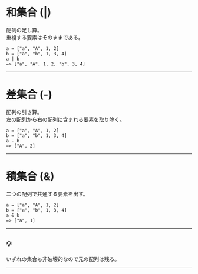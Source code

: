 # 和集合 (|)
配列の足し算。  
重複する要素はそのままである。
~~~
a = ["a", "A", 1, 2]
b = ["a", "b", 1, 3, 4]
a | b
=> ["a", "A", 1, 2, "b", 3, 4]
~~~
***

# 差集合 (-)
配列の引き算。  
左の配列から右の配列に含まれる要素を取り除く。
~~~
a = ["a", "A", 1, 2]
b = ["a", "b", 1, 3, 4]
a - b
=> ["A", 2]
~~~
***

# 積集合 (&)
二つの配列で共通する要素を出す。
~~~
a = ["a", "A", 1, 2]
b = ["a", "b", 1, 3, 4]
a & b
=> ["a", 1]
~~~
***

## 💡
いずれの集合も非破壊的なので元の配列は残る。
***
